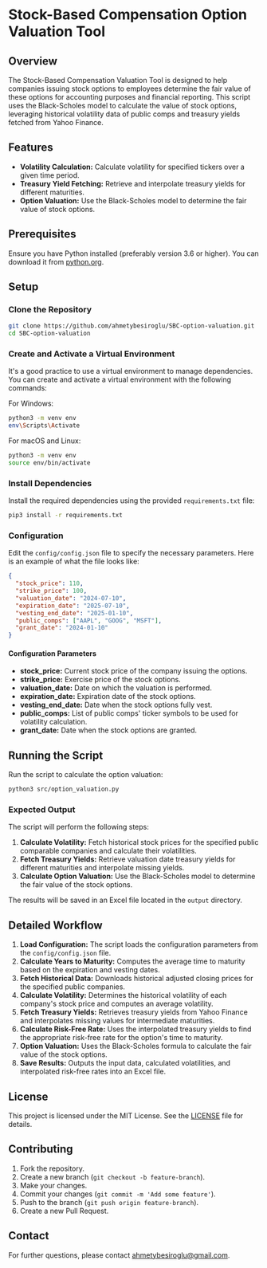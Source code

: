 
# Stock-Based Compensation Option Valuation Tool

## Overview

The Stock-Based Compensation Valuation Tool is designed to help companies issuing stock options to employees determine the fair value of these options for accounting purposes and financial reporting. This script uses the Black-Scholes model to calculate the value of stock options, leveraging historical volatility data of public comps and treasury yields fetched from Yahoo Finance.

## Features

- **Volatility Calculation:** Calculate volatility for specified tickers over a given time period.
- **Treasury Yield Fetching:** Retrieve and interpolate treasury yields for different maturities.
- **Option Valuation:** Use the Black-Scholes model to determine the fair value of stock options.

## Prerequisites

Ensure you have Python installed (preferably version 3.6 or higher). You can download it from [python.org](https://www.python.org/).

## Setup

### Clone the Repository

```bash
git clone https://github.com/ahmetybesiroglu/SBC-option-valuation.git
cd SBC-option-valuation
```

### Create and Activate a Virtual Environment

It's a good practice to use a virtual environment to manage dependencies. You can create and activate a virtual environment with the following commands:

For Windows:
```bash
python3 -m venv env
env\Scripts\Activate
```

For macOS and Linux:
```bash
python3 -m venv env
source env/bin/activate
```

### Install Dependencies

Install the required dependencies using the provided `requirements.txt` file:

```bash
pip3 install -r requirements.txt
```

### Configuration

Edit the `config/config.json` file to specify the necessary parameters. Here is an example of what the file looks like:

```json
{
  "stock_price": 110,
  "strike_price": 100,
  "valuation_date": "2024-07-10",
  "expiration_date": "2025-07-10",
  "vesting_end_date": "2025-01-10",
  "public_comps": ["AAPL", "GOOG", "MSFT"],
  "grant_date": "2024-01-10"
}
```

#### Configuration Parameters

- **stock_price:** Current stock price of the company issuing the options.
- **strike_price:** Exercise price of the stock options.
- **valuation_date:** Date on which the valuation is performed.
- **expiration_date:** Expiration date of the stock options.
- **vesting_end_date:** Date when the stock options fully vest.
- **public_comps:** List of public comps' ticker symbols to be used for volatility calculation.
- **grant_date:** Date when the stock options are granted.

## Running the Script

Run the script to calculate the option valuation:

```bash
python3 src/option_valuation.py
```

### Expected Output

The script will perform the following steps:
1. **Calculate Volatility:** Fetch historical stock prices for the specified public comparable companies and calculate their volatilities.
2. **Fetch Treasury Yields:** Retrieve valuation date treasury yields for different maturities and interpolate missing yields.
3. **Calculate Option Valuation:** Use the Black-Scholes model to determine the fair value of the stock options.

The results will be saved in an Excel file located in the `output` directory.

## Detailed Workflow

1. **Load Configuration:** The script loads the configuration parameters from the `config/config.json` file.
2. **Calculate Years to Maturity:** Computes the average time to maturity based on the expiration and vesting dates.
3. **Fetch Historical Data:** Downloads historical adjusted closing prices for the specified public companies.
4. **Calculate Volatility:** Determines the historical volatility of each company's stock price and computes an average volatility.
5. **Fetch Treasury Yields:** Retrieves treasury yields from Yahoo Finance and interpolates missing values for intermediate maturities.
6. **Calculate Risk-Free Rate:** Uses the interpolated treasury yields to find the appropriate risk-free rate for the option's time to maturity.
7. **Option Valuation:** Uses the Black-Scholes formula to calculate the fair value of the stock options.
8. **Save Results:** Outputs the input data, calculated volatilities, and interpolated risk-free rates into an Excel file.

## License

This project is licensed under the MIT License. See the [LICENSE](LICENSE) file for details.

## Contributing

1. Fork the repository.
2. Create a new branch (`git checkout -b feature-branch`).
3. Make your changes.
4. Commit your changes (`git commit -m 'Add some feature'`).
5. Push to the branch (`git push origin feature-branch`).
6. Create a new Pull Request.

## Contact

For further questions, please contact [ahmetybesiroglu@gmail.com](mailto:ahmetybesiroglu@gmail.com).
